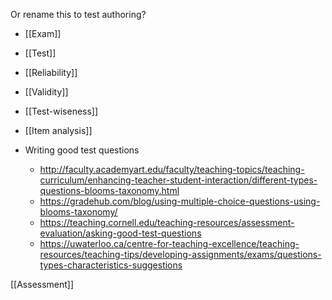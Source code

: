 Or rename this to test authoring?

  - [[Exam]]
  - [[Test]]
  - [[Reliability]]
  - [[Validity]]
  - [[Test-wiseness]]
  - [[Item analysis]]

  - Writing good test questions
      - http://faculty.academyart.edu/faculty/teaching-topics/teaching-curriculum/enhancing-teacher-student-interaction/different-types-questions-blooms-taxonomy.html
      - https://gradehub.com/blog/using-multiple-choice-questions-using-blooms-taxonomy/
      - https://teaching.cornell.edu/teaching-resources/assessment-evaluation/asking-good-test-questions
      - https://uwaterloo.ca/centre-for-teaching-excellence/teaching-resources/teaching-tips/developing-assignments/exams/questions-types-characteristics-suggestions

[[Assessment]]